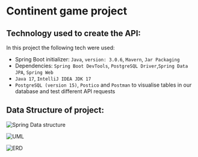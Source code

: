 # Continent game project

## Technology used to create the API:
In this project the following tech were used:
* Spring Boot initializer: `Java`, `version: 3.0.6`, `Mavern`, `Jar Packaging`
* Dependencies: `Spring Boot DevTools`, `PostgreSQL Driver`,`Spring Data JPA`, `Spring Web`
* `Java 17`, `IntelliJ IDEA JDK 17`
*  `PostgreSQL (version 15)`, `Postico` and `Postman` to visualise tables in our database and test different API requests


## Data Structure of project:

![Spring Data structure](https://excalidraw.com/)

![UML](file:///Users/stellaannor/Desktop/final_UML.png)

![ERD]([file:///Users/stellaannor/Desktop/final_ERD.png](https://github.com/StellaA30/continent_game_project/blob/main/ERD%20diagram.png))
